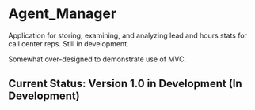 # Agent_Manager
Application for storing, examining, and analyzing lead and hours stats for call center reps.
Still in development.

Somewhat over-designed to demonstrate use of MVC.

## Current Status: Version 1.0 in Development (In Development)
